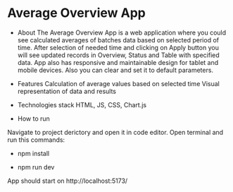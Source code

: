 # Average Overview App

- About
The Average Overview App is a web application where you could see calculated averages of batches data based on selected period of time. After selection of needed time and clicking on Apply button you will see updated records in Overview, Status and Table with specified data. App also has responsive and maintainable design for tablet and mobile devices. Also you can clear and set it to default parameters.

- Features
Calculation of average values based on selected time
Visual representation of data and results

- Technologies stack 
HTML, JS, CSS, Chart.js

- How to run

Navigate to project derictory and open it in code editor.
Open terminal and run this commands:

- npm install

- npm run dev

App should start on http://localhost:5173/
